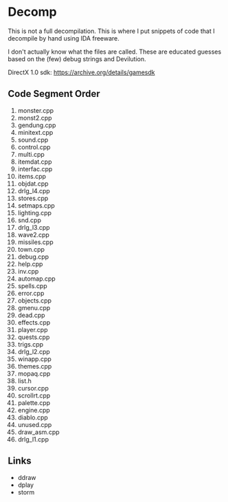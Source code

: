 # Decomp

This is not a full decompilation. This is where I put snippets of code that I
decompile by hand using IDA freeware.

I don't actually know what the files are called. These are educated guesses
based on the (few) debug strings and Devilution.

DirectX 1.0 sdk: https://archive.org/details/gamesdk

## Code Segment Order

1. monster.cpp
1. monst2.cpp
1. gendung.cpp
1. minitext.cpp
1. sound.cpp
1. control.cpp
1. multi.cpp
1. itemdat.cpp
1. interfac.cpp
1. items.cpp
1. objdat.cpp
1. drlg_l4.cpp
1. stores.cpp
1. setmaps.cpp
1. lighting.cpp
1. snd.cpp
1. drlg_l3.cpp
1. wave2.cpp
1. missiles.cpp
1. town.cpp
1. debug.cpp
1. help.cpp
1. inv.cpp
1. automap.cpp
1. spells.cpp
1. error.cpp
1. objects.cpp
1. gmenu.cpp
1. dead.cpp
1. effects.cpp
1. player.cpp
1. quests.cpp
1. trigs.cpp
1. drlg_l2.cpp
1. winapp.cpp
1. themes.cpp
1. mopaq.cpp
1. list.h
1. cursor.cpp
1. scrollrt.cpp
1. palette.cpp
1. engine.cpp
1. diablo.cpp
1. unused.cpp
1. draw_asm.cpp
1. drlg_l1.cpp

## Links

* ddraw
* dplay
* storm